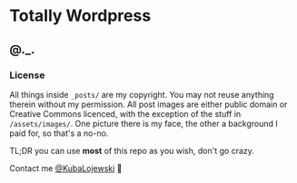 Totally Wordpress
==================

## @._.

### License

All things inside `_posts/` are my copyright. You may not reuse anything therein without my permission. All post images are either public domain or Creative Commons licenced, with the exception of the stuff in `/assets/images/`. One picture there is my face, the other a background I paid for, so that's a no-no.

TL;DR you can use **most** of this repo as you wish, don't go crazy.

Contact me [@KubaLojewski](https://twitter.com/KubaLojewski) :wave:
